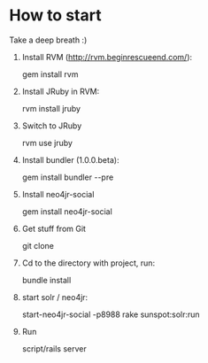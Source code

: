 How to start
===========================

Take a deep breath :)

1. Install RVM (http://rvm.beginrescueend.com/): 

    gem install rvm

2. Install JRuby in RVM: 

    rvm install jruby
  
3. Switch to JRuby 

    rvm use jruby

4. Install bundler (1.0.0.beta):

    gem install bundler --pre
 
5. Install neo4jr-social

    gem install neo4jr-social
  
6. Get stuff from Git

    git clone <repo>
  
7. Cd to the directory with project, run: 

    bundle install

8. start solr / neo4jr:

    start-neo4jr-social -p8988
    rake sunspot:solr:run
  
9. Run 

    script/rails server